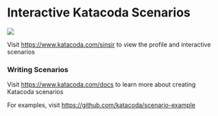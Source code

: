 # Interactive Katacoda Scenarios

[![](http://shields.katacoda.com/katacoda/sinsir/count.svg)](https://www.katacoda.com/sinsir "Get your profile on Katacoda.com")

Visit https://www.katacoda.com/sinsir to view the profile and interactive scenarios

### Writing Scenarios
Visit https://www.katacoda.com/docs to learn more about creating Katacoda scenarios

For examples, visit https://github.com/katacoda/scenario-example
